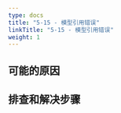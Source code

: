 ```yaml
---
type: docs
title: "5-15 - 模型引用错误"
linkTitle: "5-15 - 模型引用错误"
weight: 1
---
```


## 可能的原因




## 排查和解决步骤



<p style="margin-top: 3rem;"> </p>